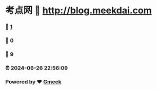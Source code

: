 # 考点网 :link: http://blog.meekdai.com 
### :page_facing_up: [1](http://blog.meekdai.com/tag.html) 
### :speech_balloon: 0 
### :hibiscus: 9 
### :alarm_clock: 2024-06-26 22:56:09 
### Powered by :heart: [Gmeek](https://github.com/Meekdai/Gmeek)
